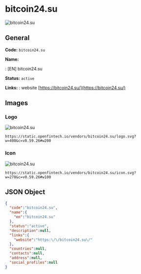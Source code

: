 
# bitcoin24.su 
![bitcoin24.su](https://static.openfintech.io/vendors/bitcoin24.su/logo.svg?w=400&c=v0.59.26#w200)  

## General 
 
**Code:** `bitcoin24.su` 
 
**Name:** 
 
:	[EN] bitcoin24.su 
 
**Status:** `active` 
 
**Links:** 
: website [https://bitcoin24.su/](https://bitcoin24.su/) 
 

## Images 

### Logo 
 
![bitcoin24.su](https://static.openfintech.io/vendors/bitcoin24.su/logo.svg?w=400&c=v0.59.26#w200)  

```
https://static.openfintech.io/vendors/bitcoin24.su/logo.svg?w=400&c=v0.59.26#w200
```  

### Icon 
 
![bitcoin24.su](https://static.openfintech.io/vendors/bitcoin24.su/icon.svg?w=278&c=v0.59.26#w100)  

```
https://static.openfintech.io/vendors/bitcoin24.su/icon.svg?w=278&c=v0.59.26#w100
```  

## JSON Object 

```json
{
  "code":"bitcoin24.su",
  "name":{
    "en":"bitcoin24.su"
  },
  "status":"active",
  "description":null,
  "links":{
    "website":"https:\/\/bitcoin24.su\/"
  },
  "countries":null,
  "contacts":null,
  "address":null,
  "social_profiles":null
}
```  
